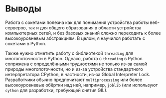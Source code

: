 # Выводы

Работа с сокетами полезна как для понимания устройства работы веб-серверов, так и для общего образования в области устройства компьютерных сетей, и без базовых знаний сложно переходить к более высокоуровневым абстракциям. В целом, я научился работать с сокетами в Python.

Также нужно отметить работу с библиотекой `threading` для многопоточности в Python. Однако, работа с `threading` в Python сопряжена с определёнными трудностями не только из-за самой природы многопоточности, но и из-за устройства стандартного интерпретатора CPython, в частности, из-за Global Interpreter Lock. Разработчики обычно предпочитают `multiprocessing` или более высокоуровневые обёртки над ней, например, `joblib` (или используют `cython` для разработки, требующей снятия GIL).